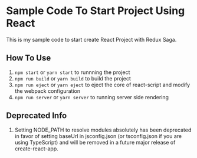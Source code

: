 # Sample Code To Start Project Using React

This is my sample code to start create React Project with Redux Saga.

## How To Use

1.  ```npm start``` or ```yarn start``` to runnning the project
2.  ```npm run build``` or ```yarn build``` to build the project
3.  ```npm run eject``` or ```yarn eject``` to eject the core of react-script and modify the webpack configuration
4.  ```npm run server``` or ```yarn server``` to running server side rendering

## Deprecated Info

1.  Setting NODE_PATH to resolve modules absolutely has been deprecated in favor of setting baseUrl in jsconfig.json (or tsconfig.json if you are using TypeScript) and will be removed in a future major release of create-react-app.
